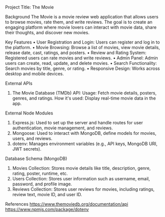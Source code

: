 Project Title:  The Movie

Background
The Movie is a movie review web application that allows users to browse movies, rate them, and write reviews. The goal is to create an engaging platform where movie lovers can interact with movie data, share their thoughts, and discover new movies.

Key Features
•	User Registration and Login: Users can register and log in to the platform.
•	Movie Browsing: Browse a list of movies, view movie details, release date, cast, ratings, and posters.
•	Review and Rating System: Registered users can rate movies and write reviews.
•	Admin Panel: Admin users can create, read, update, and delete movies.
•	Search Functionality: Search movies by title, genre, or rating.
•	Responsive Design: Works across desktop and mobile devices.

External APIs
1. The Movie Database (TMDb) API:
   Usage: Fetch movie details, posters, genres, and ratings.
   How it's used: Display real-time movie data in the app.

External Node Modules

1. Express.js: Used to set up the server and handle routes for user authentication, movie management, and reviews.
2. Mongoose: Used to interact with MongoDB, define models for movies, users, and reviews.
3. dotenv: Manages environment variables (e.g., API keys, MongoDB URI, JWT secrets).

Database Schema (MongoDB)
1. Movies Collection: Stores movie details like title, description, genre, rating, poster, runtime, etc.
2. Users Collection: Stores user information such as username, email, password, and profile image.
3. Reviews Collection: Stores user reviews for movies, including ratings, review text, movie ID, and user ID.

References
https://www.themoviedb.org/documentation/api 
https://www.npmjs.com/package/dotenv
